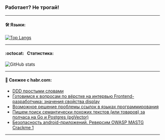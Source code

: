 ### Работает? Не трогай!

---
<!--
#### 🛠️ Technical stack:

![Java](https://img.shields.io/badge/Java-informational?logo=Oracle&style=flat&logoColor=white&color=FF4500)
![Kotlin](https://img.shields.io/badge/Kotlin-informational?logo=Kotlin&style=flat&logoColor=white&color=774D97)
![TS](https://img.shields.io/badge/TypeScript-informational?logo=typeScript&style=flat&logoColor=black&color=017acc)
![Python](https://img.shields.io/badge/Python-informational?logo=Python&style=flat&logoColor=black&color=ffdd54) <br>
![Spring](https://img.shields.io/badge/Spring-informational?logo=Spring&style=flat&logoColor=white&color=6DB33F) 
![SpringBoot](https://img.shields.io/badge/SpringBoot-informational?logo=SpringBoot&style=flat&logoColor=white&color=6DB33F)
![Nest](https://img.shields.io/badge/NestJS-informational?logo=NestJS&style=flat&logoColor=white&color=E0234E) 
![NodeJS](https://img.shields.io/badge/NodeJS-informational?logo=node.js&style=flat&logoColor=white&color=70A760)<br>
![PostgreSQL](https://img.shields.io/badge/PostgreSQL-informational?logo=PostgreSQL&style=flat&logoColor=white&color=DAA520)
![MongoDB](https://img.shields.io/badge/MongoDB-informational?logo=MongoDB&style=flat&logoColor=white&color=870000)
![Apache](https://img.shields.io/badge/Apache-informational?logo=apache&style=flat&logoColor=white&color=f74e28)

___ 
-->

#### 🛠️ Языки:

[![Top Langs](https://github-readme-stats-git-master-advtsetting-gmailcom.vercel.app/api/top-langs/?username=zloylis&langs_count=10&hide_title=true&title_color=e6edf3&size_weight=0.5&count_weight=0.5&layout=compact&hide_progress=false&hide_border=true&theme=dracula)](https://github.com/zloylis)

---


####  :octocat:&nbsp;&nbsp; Статистика:

![GitHub stats](https://github-readme-stats-git-master-advtsetting-gmailcom.vercel.app/api?username=zloylis&show_icons=true&hide_border=true&theme=dracula&title_color=e6edf3&include_all_commits=true&count_private=true&hide_rank=false&hide_title=true&rank_icon=github)

---

#### 💬 Свежее с habr.com:

<!-- BLOG-POST-LIST:START -->
- [DDD простыми словами](https://habr.com/ru/articles/809831/?utm_source=habrahabr&utm_medium=rss&utm_campaign=809831)
- [Готовимся к вопросам по вёрстке на интервью Frontend-разработчика: значения свойства display](https://habr.com/ru/companies/ruvds/articles/806493/?utm_source=habrahabr&utm_medium=rss&utm_campaign=806493)
- [Возможное решение проблемы ссылок в языках программирования](https://habr.com/ru/articles/809773/?utm_source=habrahabr&utm_medium=rss&utm_campaign=809773)
- [Пишем поиск семантически похожих текстов &lpar;или товаров&rpar; за полчаса на Go и Postgres &lpar;pgVector&rpar;](https://habr.com/ru/companies/karuna/articles/809305/?utm_source=habrahabr&utm_medium=rss&utm_campaign=809305)
- [Безопасность android-приложений. Реверсим OWASP MASTG Crackme 1](https://habr.com/ru/articles/809791/?utm_source=habrahabr&utm_medium=rss&utm_campaign=809791)
<!-- BLOG-POST-LIST:END -->

---

<!--
[![Top Langs](https://github-readme-stats-git-master-advtsetting-gmailcom.vercel.app/api/top-langs/?username=zloylis&langs_count=10&hide_title=false&title_color=e6edf3&custom_title=🛠️&nbsp;Most&nbsp;used&nbsp;languages&size_weight=0.5&count_weight=0.5&layout=compact&hide_progress=true&hide_border=true&theme=dracula)](https://github.com/zloylis)
![GitHub stats](https://github-readme-stats-git-master-advtsetting-gmailcom.vercel.app/api?username=zloylis&show_icons=true&hide_border=true&theme=dracula&custom_title=GitHub&nbsp;Stats&title_color=e6edf3&include_all_commits=true&count_private=true&hide=contribs&hide_rank=true)
-->

